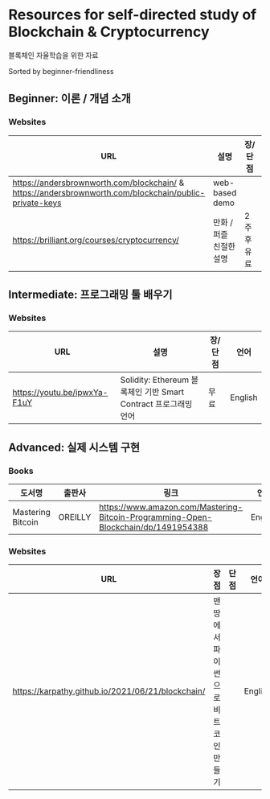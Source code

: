 # Resources for self-directed study of Blockchain & Cryptocurrency
블록체인 자율학습을 위한 자료  

Sorted by beginner-friendliness

## Beginner: 이론 / 개념 소개 

### Websites 

| URL | 설명 | 장/단점| 언어 |
|---|---|---|---|
| https://andersbrownworth.com/blockchain/ & https://andersbrownworth.com/blockchain/public-private-keys | web-based demo | | Englsh |
| https://brilliant.org/courses/cryptocurrency/ | 만화 / 퍼즐 친절한 설명 | 2주후 유료 | English |


## Intermediate: 프로그래밍 툴 배우기


### Websites

| URL | 설명 | 장/단점| 언어 |
|---|---|---|---|
| https://youtu.be/ipwxYa-F1uY | Solidity: Ethereum 블록체인 기반 Smart Contract 프로그래밍 언어 | 무료 | English | 

## Advanced: 실제 시스템 구현 

### Books

| 도서명 | 출판사 | 링크 | 언어 | 
|---|---|---|---|
| Mastering Bitcoin | OREILLY | https://www.amazon.com/Mastering-Bitcoin-Programming-Open-Blockchain/dp/1491954388 | English |

### Websites 

| URL | 장점 | 단점| 언어 |
|---|---|---|---|
| https://karpathy.github.io/2021/06/21/blockchain/ | 맨땅에서 파이썬으로 비트코인 만들기|  | English |  
